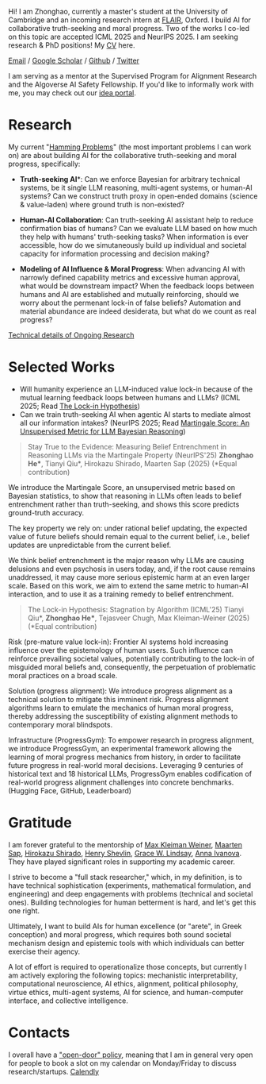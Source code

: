 
Hi! I am Zhonghao, currently a master's student at the University of Cambridge and an incoming research intern at [FLAIR](https://foersterlab.com/), Oxford. I build AI for collaborative truth-seeking and moral progress. Two of the works I co-led on this topic are accepted ICML 2025 and NeurIPS 2025. I am seeking research & PhD positions! My [CV](Zhonghao_CV_2025.pdf) here.

[Email](hezhonghao2030@gmail.com) / [Google Scholar](https://scholar.google.com/citations?user=PuUcZTYAAAAJ&hl=en&oi=ao) / [Github](https://github.com/hezhonghao) / [Twitter](https://x.com/zhonghaohe)

I am serving as a mentor at the Supervised Program for Alignment Research and the Algoverse AI Safety Fellowship. If you'd like to informally work with me, you may check out our [idea portal](https://docs.google.com/document/d/17HGZ8M8QY5Lvna3Cxp83U6uXNMbnWRJWA1t3dE6yoco/edit?tab=t.0).

# **Research**

My current "[Hamming Problems](https://www.cs.virginia.edu/~robins/YouAndYourResearch.html)" (the most important problems I can work on) are about building AI for the collaborative truth-seeking and moral progress, specifically:

- **Truth-seeking AI***: Can we enforce Bayesian for arbitrary technical systems, be it single LLM reasoning, multi-agent systems, or human-AI systems? Can we construct truth proxy in open-ended domains (science & value-laden) where ground truth is non-existed? 

- **Human-AI Collaboration**: Can truth-seeking AI assistant help to reduce confirmation bias of humans? Can we evaluate LLM based on how much they help with humans' truth-seeking tasks? When information is ever accessible, how do we simutaneously build up individual and societal capacity for information processing and decision making?

- **Modeling of AI Influence & Moral Progress**: When advancing AI with narrowly defined capability metrics and excessive human approval, what would be downstream impact? When the feedback loops between humans and AI are established and mutually reinforcing, should we worry about the permenant lock-in of false beliefs? Automation and material abundance are indeed desiderata, but what do we count as real progress?

[Technical details of Ongoing Research](https://tinyurl.com/prevailai)


# Selected Works 


- Will humanity experience an LLM-induced value lock-in because of the mutual learning feedback loops between humans and LLMs? (ICML 2025; Read [The Lock-in Hypothesis](https://thelockinhypothesis.com))
- Can we train truth-seeking AI when agentic AI starts to mediate almost all our information intakes? (NeurIPS 2025; Read [Martingale Score: An Unsupervised Metric for LLM Bayesian Reasoning](https://tinyurl.com/martingalescore))

> Stay True to the Evidence: Measuring Belief Entrenchment in Reasoning LLMs via the Martingale Property (NeurIPS'25)
> **Zhonghao He\***, Tianyi Qiu\*, Hirokazu Shirado, Maarten Sap (2025)
> (*Equal contribution)

We introduce the Martingale Score, an unsupervised metric based on Bayesian statistics, to show that reasoning in LLMs often leads to belief entrenchment rather than truth-seeking, and shows this score predicts ground-truth accuracy. 

The key property we rely on: under rational belief updating, the expected value of future beliefs should remain equal to the current belief, i.e., belief updates are unpredictable from the current belief.

We think belief entrenchment is the major reason why LLMs are causing delusions and even psychosis in users today, and, if the root cause remains unaddressed, it may cause more serious epistemic harm at an even larger scale. Based on this work, we aim to extend the same metric to human-AI interaction, and to use it as a training remedy to belief entrenchment.

>The Lock-in Hypothesis: Stagnation by Algorithm (ICML'25)
>Tianyi Qiu\*, **Zhonghao He\***, Tejasveer Chugh, Max Kleiman-Weiner (2025)
>(*Equal contribution)

Risk (pre-mature value lock-in): Frontier AI systems hold increasing influence over the epistemology of human users. Such influence can reinforce prevailing societal values, potentially contributing to the lock-in of misguided moral beliefs and, consequently, the perpetuation of problematic moral practices on a broad scale. 

Solution (progress alignment): We introduce progress alignment as a technical solution to mitigate this imminent risk. Progress alignment algorithms learn to emulate the mechanics of human moral progress, thereby addressing the susceptibility of existing alignment methods to contemporary moral blindspots. 

Infrastructure (ProgressGym): To empower research in progress alignment, we introduce ProgressGym, an experimental framework allowing the learning of moral progress mechanics from history, in order to facilitate future progress in real-world moral decisions. Leveraging 9 centuries of historical text and 18 historical LLMs, ProgressGym enables codification of real-world progress alignment challenges into concrete benchmarks. (Hugging Face, GitHub, Leaderboard)

# **Gratitude**

I am forever grateful to the mentorship of [Max Kleiman Weiner](https://faculty.washington.edu/maxkw/), [Maarten Sap](https://maartensap.com/), [Hirokazu Shirado](https://www.shirado.net/), [Henry Shevlin](https://henryshevlin.com/), [Grace W. Lindsay](https://gracewlindsay.com/), [Anna Ivanova](https://anna-ivanova.net/). They have played significant roles in supporting my academic career.

I strive to become a "full stack researcher," which, in my definition, is to have technical sophistication (experiments, mathematical formulation, and engineering) and deep engagements with problems (technical and societal ones). Building technologies for human betterment is hard, and let's get this one right.

Ultimately, I want to build AIs for human excellence (or "arete", in Greek conception) and moral progress, which requires both sound societal mechanism design and epistemic tools with which individuals can better exercise their agency.

A lot of effort is required to operationalize those concepts, but currently I am actively exploring the following topics: mechanistic interpretability, computational neuroscience, AI ethics, alignment, political philosophy, virtue ethics, multi-agent systems, AI for science, and human-computer interface, and collective intelligence.

# **Contacts**

I overall have a ["open-door" policy](https://www.cs.virginia.edu/~robins/YouAndYourResearch.html#:~:text=Another%20trait%2C%20it,they%20miss%20fame.), meaning that I am in general very open for people to book a slot on my calendar on Monday/Friday to discuss research/startups. [Calendly](https://calendly.com/hezhonghao) <!---You may drop me an email at hezhonghao2030@gmail.com--->
